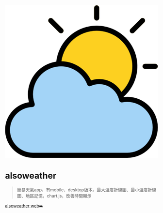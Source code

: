 ![logo](img/nURhey.png ':size=160')

# alsoweather

> 簡易天氣app，有mobile、desktop版本。最大溫度折線圖、最小溫度折線圖、地區記憶，chart.js，改善時間顯示

<!-- [下載➡️](https://github.com/sk5s/alsoweather/releases) -->
[alsoweather web➡️](https://sk5s.cyou/alsoweather/)
